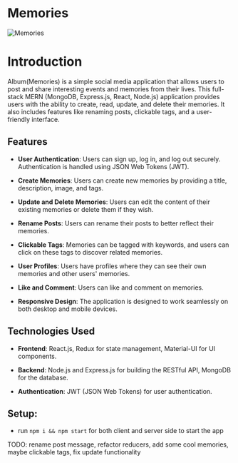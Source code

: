 # Memories

![Memories](https://i.ibb.co/Z8Y0CJv/Screenshot-2020-10-30-at-11-10-04.png)

# Introduction


Album(Memories) is a simple social media application that allows users to post and share interesting events and memories from their lives. This full-stack MERN (MongoDB, Express.js, React, Node.js) application provides users with the ability to create, read, update, and delete their memories. It also includes features like renaming posts, clickable tags, and a user-friendly interface.


## Features

- **User Authentication**: Users can sign up, log in, and log out securely. Authentication is handled using JSON Web Tokens (JWT).

- **Create Memories**: Users can create new memories by providing a title, description, image, and tags.

- **Update and Delete Memories**: Users can edit the content of their existing memories or delete them if they wish.

- **Rename Posts**: Users can rename their posts to better reflect their memories.

- **Clickable Tags**: Memories can be tagged with keywords, and users can click on these tags to discover related memories.

- **User Profiles**: Users have profiles where they can see their own memories and other users' memories.

- **Like and Comment**: Users can like and comment on memories.

- **Responsive Design**: The application is designed to work seamlessly on both desktop and mobile devices.

## Technologies Used

- **Frontend**: React.js, Redux for state management, Material-UI for UI components.

- **Backend**: Node.js and Express.js for building the RESTful API, MongoDB for the database.

- **Authentication**: JWT (JSON Web Tokens) for user authentication.



## Setup:
- run ```npm i && npm start``` for both client and server side to start the app

TODO: rename post message, refactor reducers, add some cool memories, maybe clickable tags, fix update functionality
